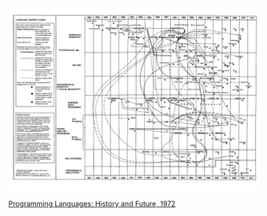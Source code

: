 
![Language history chart](/img/sammet1972.png)

[Programming Languages: History and Future, 1972](https://www.csee.umbc.edu/courses/undergraduate/CMSC331/resources/papers/sammet1972.pdf)
